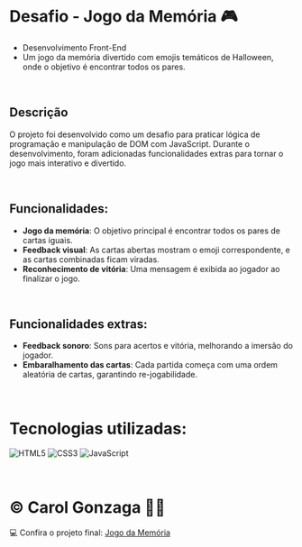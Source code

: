 # Desafio - Jogo da Memória 🎮  
- Desenvolvimento Front-End  
- Um jogo da memória divertido com emojis temáticos de Halloween, onde o objetivo é encontrar todos os pares.

<br/>

## Descrição  
O projeto foi desenvolvido como um desafio para praticar lógica de programação e manipulação de DOM com JavaScript. Durante o desenvolvimento, foram adicionadas funcionalidades extras para tornar o jogo mais interativo e divertido.

<br/>

## Funcionalidades:
- **Jogo da memória**: O objetivo principal é encontrar todos os pares de cartas iguais.  
- **Feedback visual**: As cartas abertas mostram o emoji correspondente, e as cartas combinadas ficam viradas.
- **Reconhecimento de vitória**: Uma mensagem é exibida ao jogador ao finalizar o jogo.  

<br/>

## Funcionalidades extras:
- **Feedback sonoro**: Sons para acertos e vitória, melhorando a imersão do jogador.  
- **Embaralhamento das cartas**: Cada partida começa com uma ordem aleatória de cartas, garantindo re-jogabilidade.  

<br/>

# Tecnologias utilizadas:
![HTML5](https://img.shields.io/badge/html5-%23E34F26.svg?style=flat&logo=html5&logoColor=white) 
![CSS3](https://img.shields.io/badge/css3-%231572B6.svg?style=flat&logo=css3&logoColor=white)
![JavaScript](https://img.shields.io/badge/javascript-%23323330.svg?style=flat&logo=javascript&logoColor=%23F7DF1E)

<br/>

# © Carol Gonzaga 🏳️‍🌈  
💻 Confira o projeto final: [Jogo da Memória](https://carolgonzaga.github.io/desafio-jogo-da-memoria/)
